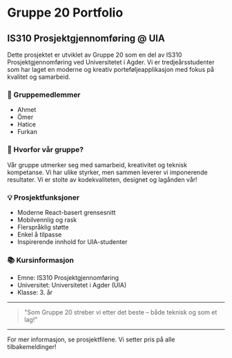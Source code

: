 # Gruppe 20 Portfolio

## IS310 Prosjektgjennomføring @ UIA

Dette prosjektet er utviklet av Gruppe 20 som en del av IS310 Prosjektgjennomføring ved Universitetet i Agder. Vi er tredjeårsstudenter som har laget en moderne og kreativ porteføljeapplikasjon med fokus på kvalitet og samarbeid.

### 👥 Gruppemedlemmer
- Ahmet
- Ömer
- Hatice
- Furkan

### 🚀 Hvorfor vår gruppe?
Vår gruppe utmerker seg med samarbeid, kreativitet og teknisk kompetanse. Vi har ulike styrker, men sammen leverer vi imponerende resultater. Vi er stolte av kodekvaliteten, designet og lagånden vår!

### 💡 Prosjektfunksjoner
- Moderne React-basert grensesnitt
- Mobilvennlig og rask
- Flerspråklig støtte
- Enkel å tilpasse
- Inspirerende innhold for UIA-studenter

### 📚 Kursinformasjon
- Emne: IS310 Prosjektgjennomføring
- Universitet: Universitetet i Agder (UIA)
- Klasse: 3. år

---

> "Som Gruppe 20 streber vi etter det beste – både teknisk og som et lag!"

---

For mer informasjon, se prosjektfilene. Vi setter pris på alle tilbakemeldinger!
